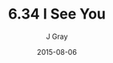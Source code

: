 ---
title: '6.34 I See You'
alt: 'Mysteries of the Arcana'
date: '2015-08-06'
author: 'J Gray'
artist: 'Keira'
chapter: '6 Void in the Road'
filler: false
---